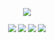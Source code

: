 <div align="center">
<img src="https://cdn.discordapp.com/attachments/1139677297398521976/1161366922114371594/denizaight_green.png?ex=65380a3b&is=6525953b&hm=cbf9ce23e7a6d039b981617606ade1b9b02d9e251349cdeb910278d2add688d0&">
<br><br>
<img src="https://img.shields.io/badge/Website-deniz.cloud-darkgreen">
<img src="https://img.shields.io/badge/OS-Windows-darkgreen">
<img src="https://img.shields.io/badge/Browser-Brave-darkgreen">
<img src="https://komarev.com/ghpvc/?username=denizwp&color=0e680f">
</div>
